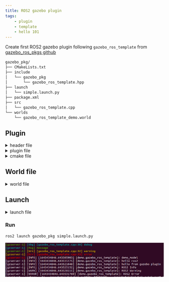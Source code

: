 ```yaml
---
title: ROS2 gazebo plugin
tags:
    - plugin
    - template
    - hello 101
---
```


Create first ROS2 gazebo plugin following `gazebo_ros_template` from [gazebo_ros_pkgs github](https://github.com/ros-simulation/gazebo_ros_pkgs)

```
gazebo_pkg/
├── CMakeLists.txt
├── include
│   └── gazebo_pkg
│       └── gazebo_ros_template.hpp
├── launch
│   └── simple.launch.py
├── package.xml
├── src
│   └── gazebo_ros_template.cpp
└── worlds
    └── gazebo_ros_template_demo.world
```

## Plugin
<details>
    <summary>header file</summary>
    
```cpp title="gazebo_ros_template.hpp" linenums="1" hl_lines="10 12"
{{include("src/gazebo_pkg/include/gazebo_pkg/gazebo_ros_template.hpp")}}
```
</details>

<details>
    <summary>plugin file</summary>
    
```cpp title="gazebo_ros_template.cpp" linenums="1" hl_lines="14 18 28"
{{include("src/gazebo_pkg/src/gazebo_ros_template.cpp")}}
```
</details>

<details>
    <summary>cmake file</summary>

```cmake title="CMakeLists.txt" linenums="1" 
{{include(("src/gazebo_pkg/CMakeLists.txt"))}}
```
</details>

## World file
<details>
    <summary>world file</summary>

```xml title="gazebo_ros_template.world" 
{{include("src/gazebo_pkg/worlds/gazebo_ros_template.world")}}
```
</details>

## Launch
<details>
    <summary>launch file</summary>

```python title="simple.launch.py"
{{include("src/gazebo_pkg/launch/simple.launch.py")}}
```
</details>

### Run
```
ros2 launch gazebo_pkg simple.launch.py
```

![](/images/2022-01-29-07-41-45.png)